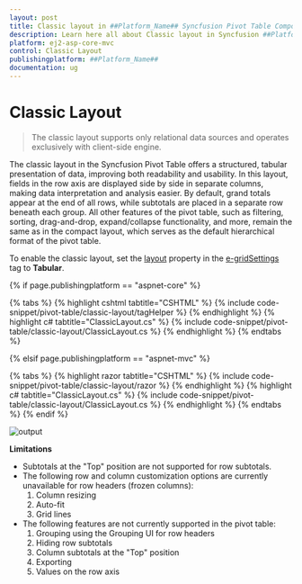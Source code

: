 ```yaml
---
layout: post
title: Classic layout in ##Platform_Name## Syncfusion Pivot Table Component
description: Learn here all about Classic layout in Syncfusion ##Platform_Name## Pivot Table component of Syncfusion Essential JS 2 and more.
platform: ej2-asp-core-mvc
control: Classic Layout
publishingplatform: ##Platform_Name##
documentation: ug
---
```



# Classic Layout

> The classic layout supports only relational data sources and operates exclusively with client-side engine.

The classic layout in the Syncfusion Pivot Table offers a structured, tabular presentation of data, improving both readability and usability. In this layout, fields in the row axis are displayed side by side in separate columns, making data interpretation and analysis easier. By default, grand totals appear at the end of all rows, while subtotals are placed in a separate row beneath each group. All other features of the pivot table, such as filtering, sorting, drag-and-drop, expand/collapse functionality, and more, remain the same as in the compact layout, which serves as the default hierarchical format of the pivot table.

To enable the classic layout, set the [layout](https://help.syncfusion.com/cr/aspnetcore-js2/Syncfusion.EJ2.PivotView.PivotViewGridSettings.html#Syncfusion_EJ2_PivotView_PivotViewGridSettings_Layout) property in the [e-gridSettings](https://help.syncfusion.com/cr/aspnetcore-js2/Syncfusion.EJ2.PivotView.PivotViewGridSettings.html) tag to **Tabular**.

{% if page.publishingplatform == "aspnet-core" %}

{% tabs %}
{% highlight cshtml tabtitle="CSHTML" %}
{% include code-snippet/pivot-table/classic-layout/tagHelper %}
{% endhighlight %}
{% highlight c# tabtitle="ClassicLayout.cs" %}
{% include code-snippet/pivot-table/classic-layout/ClassicLayout.cs %}
{% endhighlight %}
{% endtabs %}

{% elsif page.publishingplatform == "aspnet-mvc" %}

{% tabs %}
{% highlight razor tabtitle="CSHTML" %}
{% include code-snippet/pivot-table/classic-layout/razor %}
{% endhighlight %}
{% highlight c# tabtitle="ClassicLayout.cs" %}
{% include code-snippet/pivot-table/classic-layout/ClassicLayout.cs %}
{% endhighlight %}
{% endtabs %}
{% endif %}



![output](images/classic-layout.png)

**Limitations**

* Subtotals at the "Top" position are not supported for row subtotals.
* The following row and column customization options are currently unavailable for row headers (frozen columns):
    1. Column resizing
    2. Auto-fit
    3. Grid lines
* The following features are not currently supported in the pivot table:
    1. Grouping using the Grouping UI for row headers
    2. Hiding row subtotals
    3. Column subtotals at the "Top" position
    4. Exporting
    5. Values on the row axis
